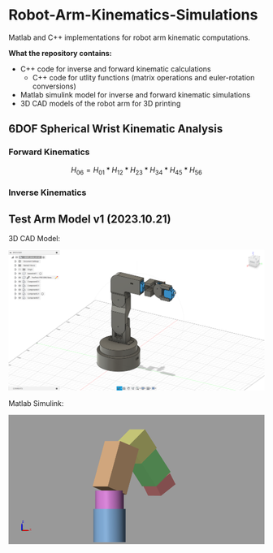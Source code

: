 # Robot-Arm-Kinematics-Simulations
Matlab and C++ implementations for robot arm kinematic computations.

<b>What the repository contains:</b>
- C++ code for inverse and forward kinematic calculations
  - C++ code for utlity functions (matrix operations and euler-rotation conversions)
- Matlab simulink model for inverse and forward kinematic simulations
- 3D CAD models of the robot arm for 3D printing

## 6DOF Spherical Wrist Kinematic Analysis

### Forward Kinematics

$$ H_06 = H_01 * H_12 * H_23 * H_34 * H_45 * H_56 $$

### Inverse Kinematics

## Test Arm Model v1 (2023.10.21)
3D CAD Model:

![3D Model v1](6DOF_Testarm_v1_images/Miniarm_CAD.png)

Matlab Simulink:

![v1 Simulation](6DOF_Testarm_v1_images/Miniarm_simulation.png)
